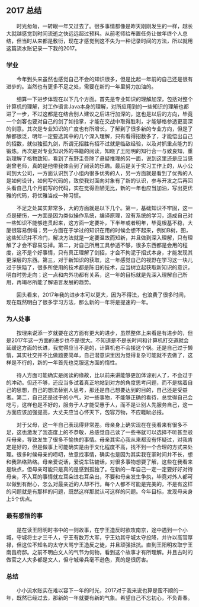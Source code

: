 ## 2017 总结

&emsp;&emsp;时光匆匆，一转眼一年又过去了。很多事情都像是昨天刚刚发生的一样，越长大就越感觉到时间流逝之快远远超过预料。从前老师给布置任务让做年终个人总结，但当时从来都是敷衍，现在才感觉到这不失为一种记录时间的方法，所以就用这篇流水账记录一下我的2017。

### 学业

&emsp;&emsp;今年到头来虽然也感觉自己不会的知识很多，但是比起一年前的自己还是很有进步的。当然也有更多不足之处，需要在新的一年里努力加油的。

&emsp;&emsp;细算一下进步体现在以下几个方面。首先是专业知识的理解加深，包括对整个计算机的理解，对工作语言Java本身的理解，对所应用到的一些知识的理解也都进了一步，不过这都是在结合别人建议之后进行加深的，这也是以后的方向，毕竟一个剑客也要对自己的剑了如指掌，才能在交战中取得胜利，才能够格参透更高深的剑意。其次是专业知识的广度也有所增长，了解到了很多新的专业方向，但是了解都很泛，明年一定要选其中的几个深入理解，只有看得招数多了，才能悟出自己的招数，就似独孤九剑，所谓无招胜有招不过就是临敌经验，以及对抓重点能力的锻炼。再次是对专业知识外的书籍的阅读，知晓了王阳明的知行合一与致良知，重新理解了格物致知，看到了东野圭吾除了悬疑推理的另一面，说到这里还是应当感谢曾老师，真的是他带我体会到了阅读的乐趣。最后是关于实习工作上的，从小公司到大公司，一方面认识到了小组内很多优秀的人，另一方面就是看到了优秀的人是如何设计，如何写代码的，致使我对面向对象有了新的认识，参与开发之后再回头看自己几个月前写的代码，实在觉得丑陋无比，新的一年也应当加油，写出更优雅的代码，将优雅当成一种习惯。

&emsp;&emsp;不足之处其实非常多，大的方面就是以下几个。第一，基础知识不牢固，这一点是硬伤，一方面是因为类似操作系统，编译原理，没有系统的学习，造成自己对一些知识不能够连贯起来，这方面一定要补，下半年或者明年，毕竟根基不稳，大厦很容易倒塌；另一方面在于学过的知识在用的时候会想不起来，例如B树，图，这些知识并不冷门，解决方法就是一定要温故而知新，并且做到深入理解，只有理解了才会不容易忘掉。第二，对自己所用工具参透不够，很多东西都是会用的程度，这不是个好事情，只有真正理解了剑招，才会不拘泥于招式本身，才能发现其更深层的东西。第三，对于新知识的获取，这一年感觉自己的视野在学习这一块儿过于狭隘了，很多所使用的技术都是陈旧的技术，应当树立起获取新知识的意识，明白时势走向；这一点和内外功都有关系，这一年的目标就是先深入理解自己所用，再竭尽所能了解语言发展的趋势。

&emsp;&emsp;回头看来，2017年我的进步本可以更大，因为不得法，也浪费了很多时间，现在既然明白了很多学习方法，那么新的一年将是提速的一年。

### 为人处事

&emsp;&emsp;按理来说添一岁就要在这方面有更大的进步，虽然整体上来看是有进步的，但是2017年这一方面的进步也不是很大。不知道是不是长时间和计算机打交道就会延缓这方面的长进，我觉得应当不是的，计算机也不会接这个锅。还是自己过于懒惰，其实社交并不比做题要简单，自己潜意识里因为觉得复杂可能就不去做了，这样是不行的，新的一年首先也克服这方面的惰性。

&emsp;&emsp;待人方面可能确实是阅读的缘故，比以前来讲能够更加体谅别人了，不会过于的冲动。但还不够，还应当多试着真正地站到对方的角度思考问题，而不是揣着自己的思想，自己的想法替别人思考，那还是自己想要达到的目的，自己还是受益者。第二，自己还是过于的小气，对一些事物，不能够正确的看待，总觉得自己会吃亏，这样也是不好的，服务于人才能受惠于人，而不是让别人先服务自己，这一方面应该加强提高，大丈夫应当心怀天下，包容万物，不应睚眦必报。

&emsp;&emsp;对于父母，这一年自己表现得非常差。母亲身上确实现在在我看来有很多不足，这也激发了我态度上的不恭敬，总感觉自己读了一些书就可以选择不听甚至驳斥母亲，导致发生了很多不愉快的事情。母亲其实心我从来都没有怀疑过，对我肯定是好的，但是做事上可能确实是由于文化程度不高，找不到一个合理的方式来处理。很多时候母亲的唠叨，故意找事情，确实也是因为其实我在家时间并不长，想和我熟络熟络。母亲爱说话，爱说车轱辘话，对很多事物想要了解，这些在我看来是缺点，但母亲可能只是真的是感到孤独了。在新的一年自己一定一定要好好对待母亲，不入耳的事情就左耳朵进右耳朵出，不要和母亲发生争执，毕竟对外人都可以做到有耐心，怎么对最亲近的人却不行。每个人都不可能是完美的，不是有这样的问题就是有那样的问题，既然这样那就认可这样的问题。今年目标，发现母亲身上5个优点。

### 最有感悟的事

&emsp;&emsp;是在读王阳明时书中的一则故事，在宁王造反时欲攻南京，途中遇到一个小城，守城将士才三千人，宁王有数万大军，宁王劝其守城太守投降，并许以高官厚禄，但这位不知名的太守大骂宁王造反之徒，并且顽强抵抗。直到王阳明攻取宁王南昌府邸。之前不明白文人的气节为何物，看到这个故事才有所理解。并且古时的做官之人大多都是文人，但守城带兵毫不逊色，真的是很厉害。

### 总结

&emsp;&emsp;小小流水账实在难以容下一年的时光，2017对于我来说也算是蛮不顺的一年，既然已经过去，那新的一年就要有新的气象。希望自己不忘初心，不负青春。